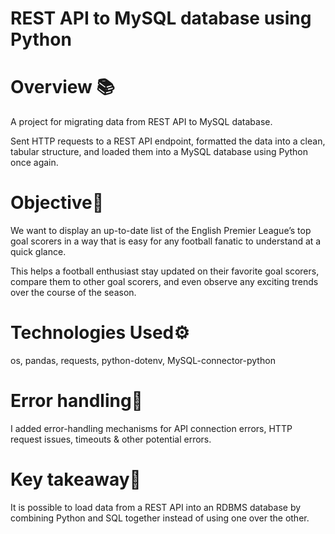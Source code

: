 # REST API to MySQL database using Python

# Overview 📚

A project for migrating data from REST API to MySQL database.

Sent HTTP requests to a REST API endpoint, formatted the data into a clean, tabular structure, and loaded them into a MySQL database using Python once again.

# Objective🎯
We want to display an up-to-date list of the English Premier League’s top goal scorers in a way that is easy for any football fanatic to understand at a quick glance.

This helps a football enthusiast stay updated on their favorite goal scorers, compare them to other goal scorers, and even observe any exciting trends over the course of the season.

# Technologies Used⚙️
os, pandas, requests, python-dotenv, MySQL-connector-python

# Error handling🚨
I added error-handling mechanisms for API connection errors, HTTP request issues, timeouts & other potential errors.

# Key takeaway🔑
It is possible to load data from a REST API into an RDBMS database by combining Python and SQL together instead of using one over the other.
